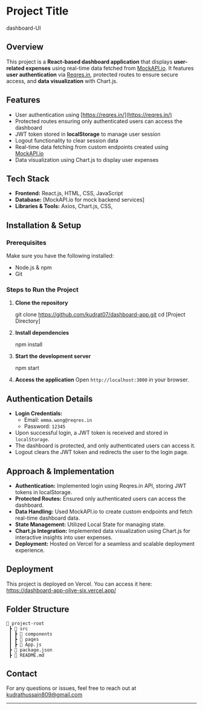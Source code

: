 # Project Title
dashboard-UI

## Overview
This project is a **React-based dashboard application** that displays **user-related expenses** using real-time data fetched from [MockAPI.io](https://mockapi.io/). It features **user authentication** via [Reqres.in](https://reqres.in/), protected routes to ensure secure access, and **data visualization** with Chart.js.

## Features
- User authentication using [https://reqres.in/](https://reqres.in/)
- Protected routes ensuring only authenticated users can access the dashboard
- JWT token stored in **localStorage** to manage user session
- Logout functionality to clear session data
- Real-time data fetching from custom endpoints created using [MockAPI.io](https://mockapi.io/)
- Data visualization using Chart.js to display user expenses

## Tech Stack
- **Frontend:** React.js, HTML, CSS, JavaScript
- **Database:** [MockAPI.io for mock backend services]
- **Libraries & Tools:** Axios,  Chart.js, CSS,

## Installation & Setup
### Prerequisites
Make sure you have the following installed:
- Node.js & npm 
- Git

### Steps to Run the Project
1. **Clone the repository**
   
   git clone https://github.com/kudrat07/dashboard-app.git
   cd [Project Directory]
   
2. **Install dependencies**

   npm install

3. **Start the development server**

   npm start

4. **Access the application**
   Open `http://localhost:3000` in your browser.

## Authentication Details
- **Login Credentials:**
  - Email: `emma.wong@reqres.in`
  - Password: `12345`
- Upon successful login, a JWT token is received and stored in `localStorage`.
- The dashboard is protected, and only authenticated users can access it.
- Logout clears the JWT token and redirects the user to the login page.

## Approach & Implementation
- **Authentication:** Implemented login using Reqres.in API, storing JWT tokens in localStorage.
- **Protected Routes:** Ensured only authenticated users can access the dashboard.
- **Data Handling:** Used MockAPI.io to create custom endpoints and fetch real-time dashboard data.
- **State Management:** Utilized Local State for managing state.
- **Chart.js Integration:** Implemented data visualization using Chart.js for interactive insights into user expenses.
- **Deployment:** Hosted on Vercel for a seamless and scalable deployment experience.

## Deployment
This project is deployed on Vercel. You can access it here: https://dashboard-app-olive-six.vercel.app/

## Folder Structure
```
📂 project-root
 ┣ 📂 src
 ┃ ┣ 📂 components
 ┃ ┣ 📂 pages
 ┃ ┣ 📜 App.js
 ┣ 📜 package.json
 ┣ 📜 README.md
```

## Contact
For any questions or issues, feel free to reach out at kudrathussain809@gmail.com

---
